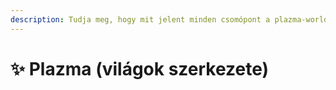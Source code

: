 ```yaml
---
description: Tudja meg, hogy mit jelent minden csomópont a plazma-world.yml-ben.
---
```


# ✨ Plazma (világok szerkezete)
